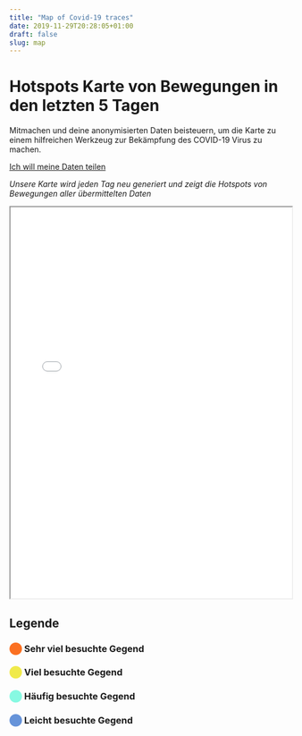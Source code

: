 ```yaml
---
title: "Map of Covid-19 traces"
date: 2019-11-29T20:28:05+01:00
draft: false
slug: map
---
```


# Hotspots Karte von Bewegungen in den letzten 5 Tagen

<div class="contribution">

Mitmachen und deine anonymisierten Daten beisteuern, um die Karte zu einem hilfreichen Werkzeug zur Bekämpfung des COVID-19 Virus zu machen.

[Ich will meine Daten teilen](/newcase)

</div>

*Unsere Karte wird jeden Tag neu generiert und zeigt die Hotspots von Bewegungen aller übermittelten Daten*

<iframe src="/map/heatmap.html" width="100%" height="700px"></iframe>


## Legende

### <span style="color:#fb7021">⬤</span> Sehr viel besuchte Gegend

### <span style="color:#f0ea4b">⬤</span> Viel besuchte Gegend

### <span style="color:#87f9e2">⬤</span> Häufig besuchte Gegend

### <span style="color:#6693d9">⬤</span> Leicht besuchte Gegend

